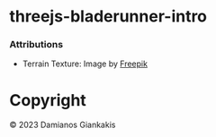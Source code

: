 # threejs-bladerunner-intro

### Attributions
- Terrain Texture: Image by <a href="https://www.freepik.com/free-photo/fine-beach-sand-with-waves_12061069.htm#query=sand%20texture&position=50&from_view=keyword&track=ais">Freepik</a>

# Copyright
&copy; 2023 Damianos Giankakis